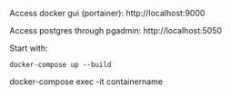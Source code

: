 

Access docker gui (portainer):
http://localhost:9000

Access postgres through pgadmin:
http://localhost:5050

Start with:
```
docker-compose up --build
```

docker-compose exec -it containername
